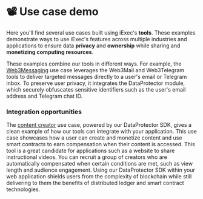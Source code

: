 # 📽 Use case demo

Here you'll find several use cases built using iExec's **tools**. These examples
demonstrate ways to use iExec's features across multiple industries and
applications to ensure data **privacy** and **ownership** while sharing and
**monetizing computing resources**.

These examples combine our tools in different ways. For example, the
[Web3Messaging](./use-case-demo/web3messaging.md) use case leverages the Web3Mail and Web3Telegram tools to deliver targeted messages directly to a user's email or Telegram inbox. To preserve user privacy, it integrates the DataProtector module, which securely obfuscates sensitive identifiers such as the user's email address and Telegram chat ID.

### Integration opportunities

The [content creator](./use-case-demo/content-creator.md) use case, powered by
our DataProtector SDK, gives a clean example of how our tools can integrate with
your application. This use case showcases how a user can create and monetize
content and use smart contracts to earn compensation when their content is
accessed. This tool is a great candidate for applications such as a website to
share instructional videos. You can recruit a group of creators who are
automatically compensated when certain conditions are met, such as view length
and audience engagement. Using our DataProtector SDK within your web application
shields users from the complexity of blockchain while still delivering to them
the benefits of distributed ledger and smart contract technologies.
